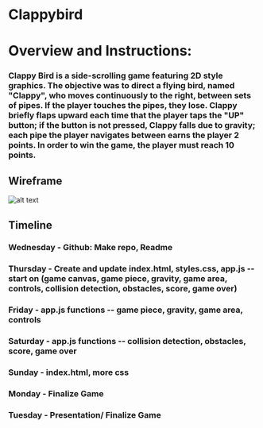 # Clappybird


# Overview and Instructions:

### Clappy Bird is a side-scrolling game featuring 2D style graphics. The objective was to direct a flying bird, named "Clappy", who moves continuously to the right, between sets of pipes. If the player touches the pipes, they lose. Clappy briefly flaps upward each time that the player taps the "UP" button; if the button is not pressed, Clappy falls due to gravity; each pipe the player navigates between earns the player 2 points. In order to win the game, the player must reach 10 points.

## Wireframe

![alt text](https://66.media.tumblr.com/d1dd55cfd8be80b6e8c94df5b2b5df13/tumblr_n2coyqswGm1qm7cjco1_500.gifv "Clappy Bird")

## Timeline

### Wednesday - Github: Make repo, Readme
### Thursday - Create and update index.html, styles.css, app.js -- start on (game canvas, game piece, gravity, game area, controls, collision detection, obstacles, score, game over)
### Friday - app.js functions -- game piece, gravity, game area, controls
### Saturday - app.js functions -- collision detection, obstacles, score, game over
### Sunday - index.html, more css 
### Monday - Finalize Game
### Tuesday - Presentation/ Finalize Game


